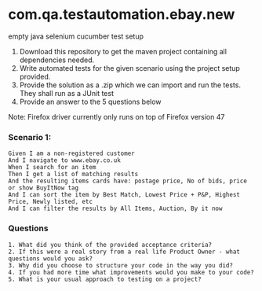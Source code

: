 # com.qa.testautomation.ebay.new
empty java selenium cucumber test setup

1. Download this repository to get the maven project containing all dependencies needed.
2. Write automated tests for the given scenario using the project setup provided.
3. Provide the solution as a .zip which we can import and run the tests. They shall run as a JUnit test
4. Provide an answer to the 5 questions below

Note: Firefox driver currently only runs on top of Firefox version 47

### Scenario 1:
```
Given I am a non-registered customer
And I navigate to www.ebay.co.uk
When I search for an item
Then I get a list of matching results 
And the resulting items cards have: postage price, No of bids, price or show BuyItNow tag
And I can sort the item by Best Match, Lowest Price + P&P, Highest Price, Newly listed, etc
And I can filter the results by All Items, Auction, By it now
```
### Questions
```
1. What did you think of the provided acceptance criteria?
2. If this were a real story from a real life Product Owner - what questions would you ask?
3. Why did you choose to structure your code in the way you did?
4. If you had more time what improvements would you make to your code?
5. What is your usual approach to testing on a project?
```
